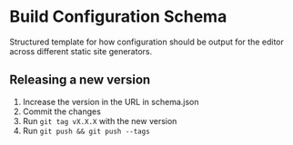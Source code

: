 # Build Configuration Schema

Structured template for how configuration should be output for the editor across different static site generators.

## Releasing a new version

1. Increase the version in the URL in schema.json
2. Commit the changes
3. Run `git tag vX.X.X` with the new version
4. Run `git push && git push --tags`
